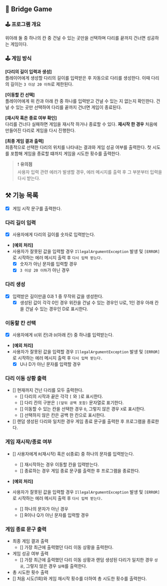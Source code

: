 ## 🚦 Bridge Game

### 🕹️ 프로그램 개요
위아래 둘 중 하나의 칸 중 건널 수 있는 곳만을 선택하며 다리를 끝까지 건너면 성공하는 게임이다.

### 🕹️ 게임 방식  
**[다리의 길이 입력과 생성]**  
플레이어에게 생성할 다리의 길이를 입력받은 후 자동으로 다리를 생성한다.
이때 다리의 길이는 `3 이상 20 이하`로 제한된다.

**[이동할 칸 선택]**  
플레이어에게 위 칸과 아래 칸 중 하나를 입력받고 건널 수 있는 지 없는지 확인한다.
건널 수 있는 곳만 선택하여 다리를 끝까지 건너면 게임이 종료된다.

**[재시작 혹은 종료 여부 확인]**  
다리를 건너다 실패하면 게임을 재시작 하거나 종료할 수 있다.
**재시작 한 경우** 처음에 만들어진 다리로 게임을 다시 진행한다.

**[최종 게임 결과 출력]**  
최종적으로 선택한 다리의 위치를 나타내는 결과와 게임 성공 여부를 출력한다.
첫 시도를 포함해 게임을 종료할 떄까지 게임을 시도한 횟수를 출력한다.

> ❗️ **유의점**   
> 사용자 입력 관련 에러가 발생할 경우, 에러 메시지를 출력 후 그 부분부터 입력을 다시 받는다.

## ⚒️ 기능 목록
- [x] 게임 시작 문구를 출력한다.
### 다리 길이 입력
- [x] 사용자에게 다리의 길이를 숫자로 입력받는다.

- **[예외 처리]**
- 사용자가 잘못된 값을 입력할 경우 `IllegalArgumentException` 발생 및 `[ERROR]`로 시작하는 에러 메시지 출력 후 `다시 입력 받는다.`
  - [x] 숫자가 아닌 문자를 입력할 경우
  - [x] `3 이상 20 이하`가 아닌 경우

### 다리 생성
- [x] 입력받은 길이만큼 0과 1 중 무작위 값을 생성한다.
  - [x] 생성된 값이 각각 0인 경우 위칸을 건널 수 있는 경우인 U로, 1인 경우 아래 칸을 건널 수 있는 경우인 D로 표시한다.

### 이동할 칸 선택
- [x] 사용자에게 `U`(위 칸)과 `D`(아래 칸) 중 하나를 입력받는다.

- **[예외 처리]**  
- 사용자가 잘못된 값을 입력할 경우 `IllegalArgumentException` 발생 및 `[ERROR]`로 시작하는 에러 메시지 출력 후 `다시 입력 받는다.`
  - [x] U나 D가 아닌 문자를 입력할 경우

###  다리 이동 상황 출력
- [] 현재까지 건넌 다리를 모두 출력한다.
  - [] 다리의 시작과 끝은 각각 `[` 와 `]`로 표시한다.
  - [] 다리 칸의 구분은 `|(앞뒤 공백 포함)` 문자열로 표기한다.
  - [] 이동할 수 있는 칸을 선택한 경우 `O`, 그렇지 않은 경우 `X`로 표시한다.
  - [] 선택하지 않은 칸은 공백 한 칸으로 표시한다.
- [] 랜덤 생성된 다리와 일치한 경우 게임 종료 문구를 출력한 후 프로그램을 종료한다. 

###  게임 재시작/종료 여부
- [] 사용자에게 `R`(재시작) 혹은 `Q`(종료) 중 하나의 문자를 입력받는다.
  - [] 재시작하는 경우 이동할 칸을 입력받는다.
  - [] 종료하는 경우 게임 종료 문구를 출력한 후 프로그램을 종료한다.

- **[예외 처리]**
- 사용자가 잘못된 값을 입력할 경우 `IllegalArgumentException` 발생 및 `[ERROR]`로 시작하는 에러 메시지 출력 후 `다시 입력 받는다.`
    - [] 하나의 문자가 아닌 경우
    - [] R이나 Q가 아닌 문자를 입력할 경우

### 게임 종료 문구 출력
- 최종 게임 결과 출력
  - [] 가장 최근에 출력했던 다리 이동 상황을 출력한다.
- 게임 성공 여부 출력
  - [] 가장 최근에 출력했던 다리 이동 상황과 랜덤 생성된 다리가 일치한 경우 `성공`, 그렇지 않은 경우 `실패`를 출력한다.
-  총 시도한 횟수 출력
  - [] 처음 시도(1회)와 게임 재시작 횟수를 더하여 총 시도한 횟수를 출력한다.

